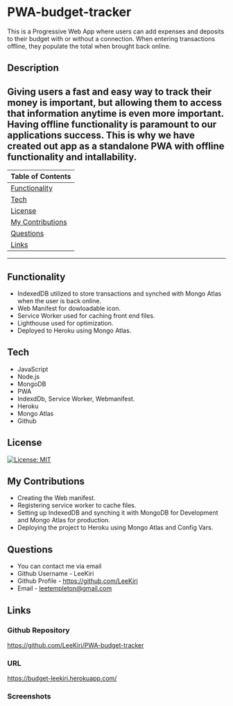 # PWA-budget-tracker
This is a Progressive Web App where users can add expenses and deposits to their budget with or without a connection. When entering transactions offline, they populate the total when brought back online.

## Description 
   Giving users a fast and easy way to track their money is important, but allowing them to access that information anytime is even more important. Having offline functionality is paramount to our applications success. This is why we have created out app as a standalone PWA with offline functionality and intallability. 
---
| Table of Contents |
|---|
| [Functionality](#Functionality) |
| [Tech](#Tech) |
| [License](#License) |
| [My Contributions](#MyContributions) |
| [Questions](#Questions) |
| [Links](#Links) |
---

## Functionality 
* IndexedDB utilized to store transactions and synched with Mongo Atlas when the user is back online.
* Web Manifest for dowloadable icon. 
* Service Worker used for caching front end files. 
* Lighthouse used for optimization.
* Deployed to Heroku using Mongo Atlas.
 
## Tech

* JavaScript 
* Node.js 
* MongoDB
* PWA
* IndexdDb, Service Worker, Webmanifest.
* Heroku
* Mongo Atlas
* Github  

## License 

[![License: MIT](https://img.shields.io/badge/License-MIT-yellow.svg)](https://opensource.org/licenses/MIT)

## My Contributions 
* Creating the Web manifest.
* Registering service worker to cache files. 
* Setting up IndexedDB and synching it with MongoDB for Development and Mongo Atlas for production.
* Deploying the project to Heroku using Mongo Atlas and Config Vars. 

## Questions
* You can contact me via email
* Github Username - LeeKiri
* Github Profile - https://github.com/LeeKiri
* Email - leetempleton@gmail.com 

## Links

### Github Repository

https://github.com/LeeKiri/PWA-budget-tracker

### URL

https://budget-leekiri.herokuapp.com/

### Screenshots